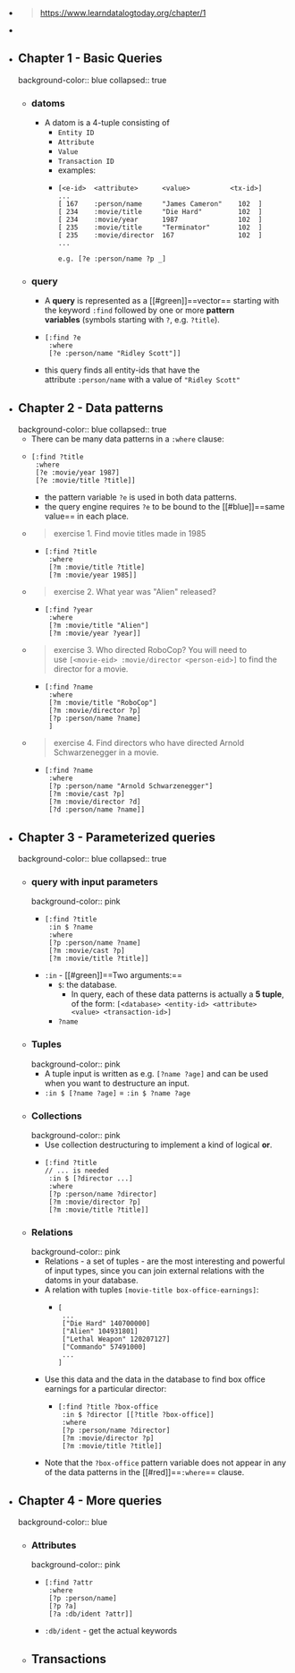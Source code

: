 - > https://www.learndatalogtoday.org/chapter/1
-
- ## Chapter 1 - Basic Queries
  background-color:: blue
  collapsed:: true
	- ### datoms
		- A datom is a 4-tuple consisting of
			- `Entity ID`
			- `Attribute`
			- `Value`
			- `Transaction ID`
			- examples:
			- ```
			  [<e-id>  <attribute>      <value>          <tx-id>]
			  ...
			  [ 167    :person/name     "James Cameron"    102  ]
			  [ 234    :movie/title     "Die Hard"         102  ]
			  [ 234    :movie/year      1987               102  ]
			  [ 235    :movie/title     "Terminator"       102  ]
			  [ 235    :movie/director  167                102  ]
			  ...
			  
			  e.g. [?e :person/name ?p _]
			  ```
	- ### query
		- A **query** is represented as a [[#green]]==vector== starting with the keyword `:find` followed by one or more **pattern variables** (symbols starting with `?`, e.g. `?title`).
		- ```
		  [:find ?e
		   :where
		   [?e :person/name "Ridley Scott"]]
		  ```
		- this query finds all entity-ids that have the attribute `:person/name` with a value of `"Ridley Scott"`
- ## Chapter 2 - Data patterns
  background-color:: blue
  collapsed:: true
	- There can be many data patterns in a `:where` clause:
	- ```
	  [:find ?title
	   :where
	   [?e :movie/year 1987]
	   [?e :movie/title ?title]]
	  ```
		- the pattern variable `?e` is used in both data patterns.
		- the query engine requires `?e` to be bound to the [[#blue]]==same value== in each place.
	- > exercise 1. Find movie titles made in 1985
		- ```
		  [:find ?title
		   :where
		   [?m :movie/title ?title]
		   [?m :movie/year 1985]]
		  ```
	- > exercise 2. What year was "Alien" released?
		- ```
		  [:find ?year
		   :where
		   [?m :movie/title "Alien"]
		   [?m :movie/year ?year]]
		  ```
	- > exercise 3. Who directed RoboCop? You will need to use `[<movie-eid> :movie/director <person-eid>]` to find the director for a movie.
		- ```
		  [:find ?name
		   :where
		   [?m :movie/title "RoboCop"]
		   [?m :movie/director ?p]
		   [?p :person/name ?name]
		   ]
		  ```
	- >  exercise 4. Find directors who have directed Arnold Schwarzenegger in a movie.
		- ```
		  [:find ?name
		   :where
		   [?p :person/name "Arnold Schwarzenegger"]
		   [?m :movie/cast ?p]
		   [?m :movie/director ?d]
		   [?d :person/name ?name]]
		  ```
- ## Chapter 3 - Parameterized queries
  background-color:: blue
  collapsed:: true
	- ### query with input parameters
	  background-color:: pink
		- ```
		  [:find ?title
		   :in $ ?name
		   :where
		   [?p :person/name ?name]
		   [?m :movie/cast ?p]
		   [?m :movie/title ?title]]
		  ```
		- `:in` - [[#green]]==Two arguments:==
			- `$`: the database.
				- In query, each of these data patterns is actually a **5 tuple**, of the form:
				  `[<database> <entity-id> <attribute> <value> <transaction-id>]`
			- `?name`
	- ### Tuples
	  background-color:: pink
		- A tuple input is written as e.g. `[?name ?age]` and can be used when you want to destructure an input.
		- `:in $ [?name ?age]` = `:in $ ?name ?age`
	- ### Collections
	  background-color:: pink
		- Use collection destructuring to implement a kind of logical **or**.
		- ```
		  [:find ?title
		  // ... is needed
		   :in $ [?director ...]
		   :where
		   [?p :person/name ?director]
		   [?m :movie/director ?p]
		   [?m :movie/title ?title]]
		  ```
	- ### Relations
	  background-color:: pink
		- Relations - a set of tuples - are the most interesting and powerful of input types, since you can join external relations with the datoms in your database.
		- A relation with tuples `[movie-title box-office-earnings]`:
			- ```
			  [
			   ...
			   ["Die Hard" 140700000]
			   ["Alien" 104931801]
			   ["Lethal Weapon" 120207127]
			   ["Commando" 57491000]
			   ...
			  ]
			  ```
		- Use this data and the data in the database to find box office earnings for a particular director:
			- ```
			  [:find ?title ?box-office
			   :in $ ?director [[?title ?box-office]]
			   :where
			   [?p :person/name ?director]
			   [?m :movie/director ?p]
			   [?m :movie/title ?title]]
			  ```
		- Note that the `?box-office` pattern variable does not appear in any of the data patterns in the [[#red]]==`:where`== clause.
- ## Chapter 4 - More queries
  background-color:: blue
	- ### Attributes
	  background-color:: pink
		- ```
		  [:find ?attr
		   :where
		   [?p :person/name]
		   [?p ?a]
		   [?a :db/ident ?attr]]
		  ```
		- `:db/ident` - get the actual keywords
	- ## Transactions